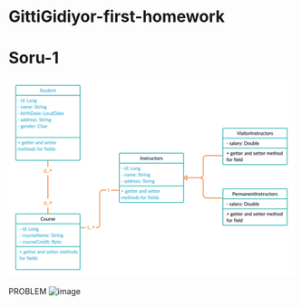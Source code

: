 # GittiGidiyor-first-homework

# Soru-1
![image](https://github.com/113-GittiGidiyor-Java-Spring-Bootcamp/first-homework-remziusta/blob/master/ClassDiagram.png)

PROBLEM
![image](https://user-images.githubusercontent.com/58683636/128666979-67858095-80ee-4da3-a416-97e387f82ca4.png)
